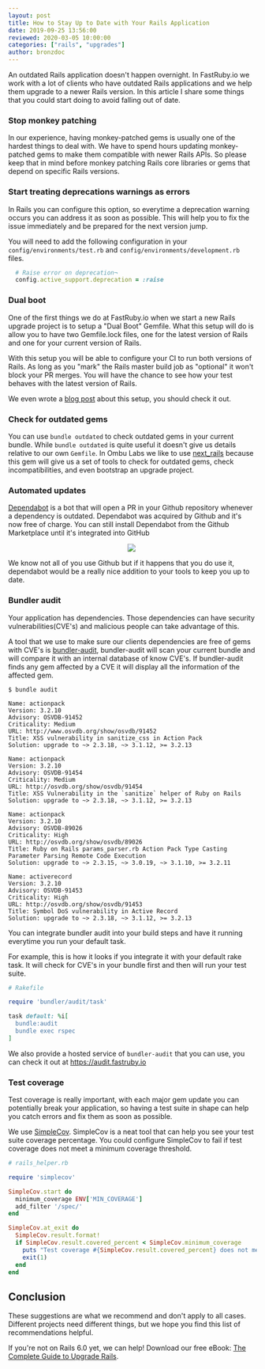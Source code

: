 ```yaml
---
layout: post
title: How to Stay Up to Date with Your Rails Application
date: 2019-09-25 13:56:00
reviewed: 2020-03-05 10:00:00
categories: ["rails", "upgrades"]
author: bronzdoc
---
```


An outdated Rails application doesn't happen overnight. In FastRuby.io we work with a lot of clients who have outdated Rails applications and we help them upgrade to a newer Rails version. In this article I share some things that you could start doing to avoid falling out of date.

<!--more-->

### Stop monkey patching

In our experience, having monkey-patched gems is usually one of the hardest things to deal with. We have to spend hours updating monkey-patched gems to make them compatible with newer Rails APIs. So please keep that in mind before monkey patching Rails core libraries or gems that depend on specific Rails versions.

### Start treating deprecations warnings as errors

In Rails you can configure this option, so everytime a deprecation warning occurs you can address it as soon as possible.
This will help you to fix the issue immediately and be prepared for the next version jump.

You will need to add the following configuration in your `config/environments/test.rb` and `config/environments/development.rb` files.

```ruby
  # Raise error on deprecation¬
  config.active_support.deprecation = :raise
```

### Dual boot

One of the first things we do at FastRuby.io when we start a new Rails upgrade project is to setup a "Dual Boot" Gemfile.
What this setup will do is allow you to have two Gemfile.lock files, one for the latest version of Rails and one for your current version of Rails.

With this setup you will be able to configure your CI to run both versions of Rails. As long as you "mark" the Rails master build job as "optional" it won't block your PR merges. You will have the chance to see how your test behaves with the latest version of Rails.

We even wrote a [blog post](https://www.fastruby.io/blog/upgrade-rails/dual-boot/dual-boot-with-rails-6-0-beta.html) about this setup, you should check it out.

### Check for outdated gems

You can use `bundle outdated` to check outdated gems in your current bundle. While `bundle outdated` is quite useful it doesn't give us details relative to our own `Gemfile`. In Ombu Labs we like to use  [next_rails](https://rubygems.org/gems/next_rails/versions/1.0.0) because this gem will give us a set of tools to check for outdated gems, check incompatibilities, and even bootstrap an upgrade project.

### Automated updates
[Dependabot](https://dependabot.com/) is a bot that will open a PR in your Github repository whenever a dependency is outdated. Dependabot was acquired by Github and it's now free of charge.
You can still install Dependabot from the Github Marketplace until it's integrated into GitHub

<div style="text-align: center; width: 500px;">
  <img src="/blog/assets/images/dependabot/dependabot.png">
</div>

We know not all of you use Github but if it happens that you do use it, dependabot would be a really nice addition to your tools to keep you up to date.

### Bundler audit

Your application has dependencies. Those dependencies can have security vulnerabilities(CVE's) and malicious people can take advantage of this.

A tool that we use to make sure our clients dependencies are free of gems with CVE's is [bundler-audit](https://github.com/rubysec/bundler-audit), bundler-audit will scan your current bundle and will compare it with an internal database of know CVE's. If bundler-audit finds any gem affected by a CVE it will display all the information of the affected gem.

```shell
$ bundle audit

Name: actionpack
Version: 3.2.10
Advisory: OSVDB-91452
Criticality: Medium
URL: http://www.osvdb.org/show/osvdb/91452
Title: XSS vulnerability in sanitize_css in Action Pack
Solution: upgrade to ~> 2.3.18, ~> 3.1.12, >= 3.2.13

Name: actionpack
Version: 3.2.10
Advisory: OSVDB-91454
Criticality: Medium
URL: http://osvdb.org/show/osvdb/91454
Title: XSS Vulnerability in the `sanitize` helper of Ruby on Rails
Solution: upgrade to ~> 2.3.18, ~> 3.1.12, >= 3.2.13

Name: actionpack
Version: 3.2.10
Advisory: OSVDB-89026
Criticality: High
URL: http://osvdb.org/show/osvdb/89026
Title: Ruby on Rails params_parser.rb Action Pack Type Casting Parameter Parsing Remote Code Execution
Solution: upgrade to ~> 2.3.15, ~> 3.0.19, ~> 3.1.10, >= 3.2.11

Name: activerecord
Version: 3.2.10
Advisory: OSVDB-91453
Criticality: High
URL: http://osvdb.org/show/osvdb/91453
Title: Symbol DoS vulnerability in Active Record
Solution: upgrade to ~> 2.3.18, ~> 3.1.12, >= 3.2.13

```

You can integrate bundler audit into your build steps and have it running everytime you run your default task.

For example, this is how it looks if you integrate it with your default rake task. It will check for CVE's in your bundle first and then will run your test suite.

```ruby
# Rakefile

require 'bundler/audit/task'

task default: %i[
  bundle:audit
  bundle exec rspec
]
```

We also provide a hosted service of `bundler-audit` that you can use, you can check it out at https://audit.fastruby.io

### Test coverage

Test coverage is really important, with each major gem update you can potentially break your application, so having a test suite in shape can help you catch errors and fix them as soon as possible.

We use [SimpleCov](https://github.com/colszowka/simplecov). SimpleCov is a neat tool that can help you see your test suite coverage percentage.
You could configure SimpleCov to fail if test coverage does not meet a minimum coverage threshold.

```ruby
# rails_helper.rb

require 'simplecov'

SimpleCov.start do
  minimum_coverage ENV['MIN_COVERAGE']
  add_filter '/spec/'
end

SimpleCov.at_exit do
  SimpleCov.result.format!
  if SimpleCov.result.covered_percent < SimpleCov.minimum_coverage
    puts "Test coverage #{SimpleCov.result.covered_percent} does not met the minimum coverage #{treshold SimpleCov.minimum_coverage}"
    exit(1)
  end
end
```

## Conclusion

These suggestions are what we recommend and don't apply to all cases. Different projects need different things, but we hope you find this list of recommendations helpful.

If you're not on Rails 6.0 yet, we can help! Download our free eBook: [The Complete Guide to Upgrade Rails](https://www.fastruby.io/).

